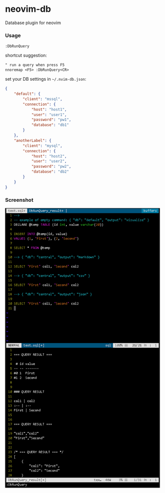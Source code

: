 # neovim-db
Database plugin for neovim

### Usage

```vim
:DbRunQuery
```

shortcut suggestion:

```vim
" run a query when press F5
nnoremap <F5> :DbRunQuery<CR>
```


set your DB settings in `~/.nvim-db.json`:

```json
{
    "default": {
        "client": "mssql",
        "connection": {
            "host": "host1",
            "user": "user1",
            "password": "pw1",
            "database": "db1"
        }
    },
    "anotherLabel": {
        "client": "mysql",
        "connection": {
            "host": "host2",
            "user": "user2",
            "password": "pw2",
            "database": "db2"
        }
    }
}
```

### Screenshot

![neovim-db screenshot](/misc/example.png)
